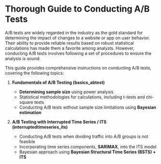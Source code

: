 # Thorough Guide to Conducting A/B Tests

A/B tests are widely regarded in the industry as the gold standard for determining the impact of changes to a website or app on user behavior. Their ability to provide reliable results based on robust statistical calculations has made them a favorite among analysts. However, conducting A/B tests involves following a set of procedures to ensure the analysis is sound.

This guide provides comprehensive instructions on conducting A/B tests, covering the following topics:

1. **Fundamentals of A/B Testing (basics_abtest)**
   - **Determining sample size** using power analysis
   - Statistical methodologies for calculations, including t-tests and chi-square tests
   - Conducting A/B tests without sample size limitations using **Bayesian estimation**

2. **A/B Testing with Interrupted Time Series / ITS (interruptedtimeseries_its)**
   - Conducting A/B tests when dividing traffic into A/B groups is not feasible
   - Incorporating time series components, **SARIMAX**, into the ITS model
   - Bayesian approach using **Bayesian Structural Time Series (BSTS) + ITS**
